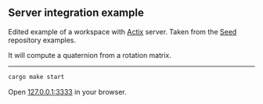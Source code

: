 ## Server integration example

Edited example of a workspace with [Actix](https://actix.rs/) server.
Taken from the [Seed](https://seed-rs.org) repository examples.

It will compute a quaternion from a rotation matrix.



---

```bash
cargo make start
```

Open [127.0.0.1:3333](http://127.0.0.1:3333) in your browser.
